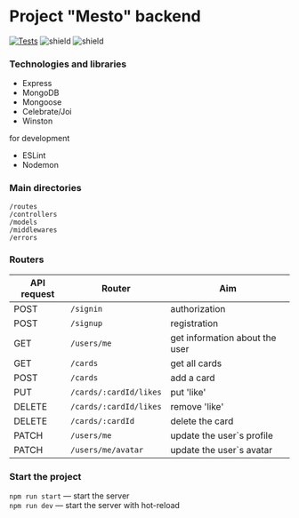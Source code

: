 
# Project "Mesto" backend

[![Tests](../../actions/workflows/tests-14-sprint.yml/badge.svg)](../../actions/workflows/tests-14-sprint.yml)
![shield](https://img.shields.io/badge/status-release-brightgreen)
![shield](https://img.shields.io/badge/version-1.0.0-blue)

### Technologies and libraries

- Express
- MongoDB
- Mongoose
- Celebrate/Joi
- Winston

for development
- ESLint
- Nodemon

### Main directories

`/routes`  
`/controllers` <br/> 
`/models`  <br/>
`/middlewares` <br/>
`/errors`


### Routers
|API request| Router | Aim |
| ------------- | ------------- |------------- |
| POST | `/signin` | authorization|
| POST |`/signup` | registration|
| GET |`/users/me`|  get information about the user|
| GET |`/cards` |get all cards|
| POST |`/cards`  |add a card|
| PUT |`/cards/:cardId/likes`| put 'like'|
| DELETE| `/cards/:cardId/likes`| remove 'like'|
| DELETE |`/cards/:cardId` |delete the card|
| PATCH |`/users/me`| update the user`s profile|
| PATCH |`/users/me/avatar`| update the user`s avatar|
  

### Start the project

`npm run start` — start the server  <br/>
`npm run dev` — start the server with hot-reload
